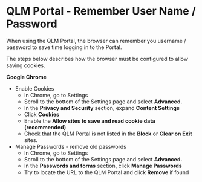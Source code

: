 # QLM Portal - Remember User Name / Password

When using the QLM Portal, the browser can remember you username / password to save time logging in to the Portal.

The steps below describes how the browser must be configured to allow saving cookies.&#x20;

**Google Chrome**

* Enable Cookies
  * In Chrome, go to Settings
  * Scroll to the bottom of the Settings page and select **Advanced.**
  * In the **Privacy and Security** section, expand **Content Settings**
  * Click **Cookies**
  * Enable the **Allow sites to save and read cookie data (recommended)**
  * Check that the QLM Portal is not listed in the **Block** or **Clear on Exit** sites.
* Manage Passwords - remove old passwords
  * In Chrome, go to Settings
  * Scroll to the bottom of the Settings page and select **Advanced.**
  * In the **Passwords and forms** section, click **Manage Passwords**
  * Try to locate the URL to the QLM Portal and click **Remove** if found
